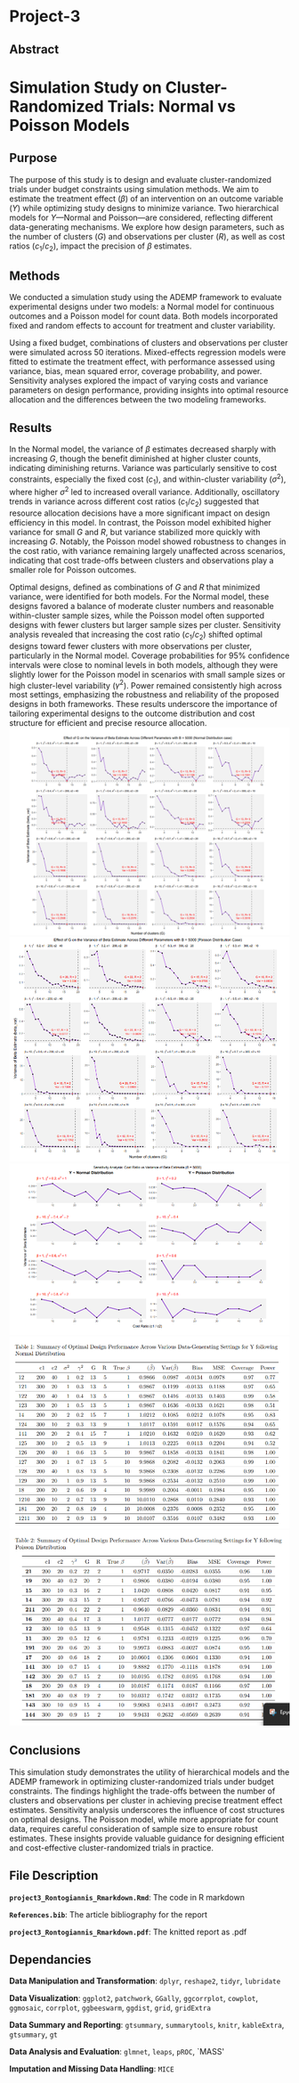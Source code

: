 # Project-3

## Abstract

# Simulation Study on Cluster-Randomized Trials: Normal vs Poisson Models

## Purpose
The purpose of this study is to design and evaluate cluster-randomized trials under budget constraints using simulation methods. We aim to estimate the treatment effect ($\beta$) of an intervention on an outcome variable ($Y$) while optimizing study designs to minimize variance. Two hierarchical models for $Y$—Normal and Poisson—are considered, reflecting different data-generating mechanisms. We explore how design parameters, such as the number of clusters ($G$) and observations per cluster ($R$), as well as cost ratios ($c_1/c_2$), impact the precision of $\beta$ estimates.

## Methods
We conducted a simulation study using the ADEMP framework to evaluate experimental designs under two models: a Normal model for continuous outcomes and a Poisson model for count data. Both models incorporated fixed and random effects to account for treatment and cluster variability.

Using a fixed budget, combinations of clusters and observations per cluster were simulated across 50 iterations. Mixed-effects regression models were fitted to estimate the treatment effect, with performance assessed using variance, bias, mean squared error, coverage probability, and power. Sensitivity analyses explored the impact of varying costs and variance parameters on design performance, providing insights into optimal resource allocation and the differences between the two modeling frameworks.

## Results
In the Normal model, the variance of $\beta$ estimates decreased sharply with increasing $G$, though the benefit diminished at higher cluster counts, indicating diminishing returns. Variance was particularly sensitive to cost constraints, especially the fixed cost ($c_1$), and within-cluster variability ($\sigma^2$), where higher $\sigma^2$ led to increased overall variance. Additionally, oscillatory trends in variance across different cost ratios ($c_1/c_2$) suggested that resource allocation decisions have a more significant impact on design efficiency in this model. In contrast, the Poisson model exhibited higher variance for small $G$ and $R$, but variance stabilized more quickly with increasing $G$. Notably, the Poisson model showed robustness to changes in the cost ratio, with variance remaining largely unaffected across scenarios, indicating that cost trade-offs between clusters and observations play a smaller role for Poisson outcomes.

Optimal designs, defined as combinations of $G$ and $R$ that minimized variance, were identified for both models. For the Normal model, these designs favored a balance of moderate cluster numbers and reasonable within-cluster sample sizes, while the Poisson model often supported designs with fewer clusters but larger sample sizes per cluster. Sensitivity analysis revealed that increasing the cost ratio ($c_1/c_2$) shifted optimal designs toward fewer clusters with more observations per cluster, particularly in the Normal model. Coverage probabilities for 95% confidence intervals were close to nominal levels in both models, although they were slightly lower for the Poisson model in scenarios with small sample sizes or high cluster-level variability ($\gamma^2$). Power remained consistently high across most settings, emphasizing the robustness and reliability of the proposed designs in both frameworks. These results underscore the importance of tailoring experimental designs to the outcome distribution and cost structure for efficient and precise resource allocation.![](main_figures/fig1.png)![](main_figures/fig2.png)![](main_figures/fig3.png)![](main_figures/table1.png)![](main_figures/table2.png)

## Conclusions
This simulation study demonstrates the utility of hierarchical models and the ADEMP framework in optimizing cluster-randomized trials under budget constraints. The findings highlight the trade-offs between the number of clusters and observations per cluster in achieving precise treatment effect estimates. Sensitivity analysis underscores the influence of cost structures on optimal designs. The Poisson model, while more appropriate for count data, requires careful consideration of sample size to ensure robust estimates. These insights provide valuable guidance for designing efficient and cost-effective cluster-randomized trials in practice.


## File Description

**`project3_Rontogiannis_Rmarkdown.Rmd`**: The code in R markdown

**`References.bib`**: The article bibliography for the report

**`project3_Rontogiannis_Rmarkdown.pdf`**: The knitted report as .pdf

## Dependancies

**Data Manipulation and Transformation**: `dplyr`, `reshape2`, `tidyr`, `lubridate`

**Data Visualization**: `ggplot2`, `patchwork`, `GGally`, `ggcorrplot`, `cowplot`, `ggmosaic`, `corrplot`, `ggbeeswarm`, `ggdist`, `grid`, `gridExtra`

**Data Summary and Reporting**: `gtsummary`, `summarytools`, `knitr`, `kableExtra`, `gtsummary`, `gt`

**Data Analysis and Evaluation**: `glmnet`, `leaps`, `pROC`, `MASS'

**Imputation and Missing Data Handling**: `MICE`


